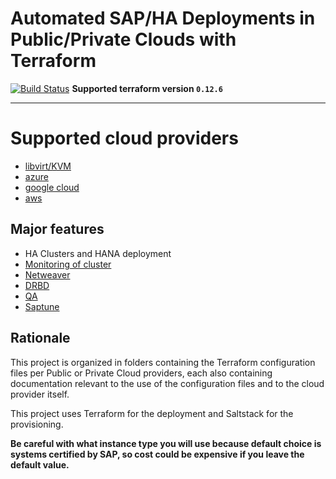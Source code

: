 # Automated SAP/HA Deployments in Public/Private Clouds with Terraform

[![Build Status](https://travis-ci.org/SUSE/ha-sap-terraform-deployments.svg?branch=master)](https://travis-ci.org/SUSE/ha-sap-terraform-deployments)
**Supported terraform version  `0.12.6`**
___

# Supported cloud providers

- [libvirt/KVM](libvirt)
- [azure](azure)
- [google cloud](gcp)
- [aws](aws)


## Major features

- HA Clusters and HANA deployment
- [Monitoring of cluster](doc/monitoring.md)
- [Netweaver](doc/netweaver.md)
- [DRBD](doc/drbd.md)
- [QA](doc/qa.md)
- [Saptune](doc/saptune.md)

## Rationale

This project is organized in folders containing the Terraform configuration files per Public or Private Cloud providers, each also containing documentation relevant to the use of the configuration files and to the cloud provider itself.

This project uses Terraform for the deployment and Saltstack for the provisioning.

**Be careful with what instance type you will use because default choice is systems certified by SAP, so cost could be expensive if you leave the default value.**
